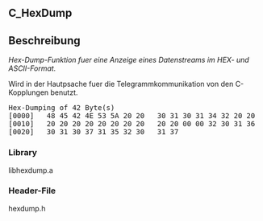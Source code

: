 ## C_HexDump


## Beschreibung
*Hex-Dump-Funktion fuer eine Anzeige eines Datenstreams
im HEX- und ASCII-Format.*

Wird in der Hautpsache fuer die Telegrammkommunikation von den 
C-Kopplungen benutzt.
<pre>
Hex-Dumping of 42 Byte(s)
[0000]   48 45 42 4E 53 5A 20 20   30 31 30 31 34 32 20 20   HEBNSZ   010142
[0010]   20 20 20 20 20 20 20 20   20 20 00 00 32 30 31 36              ..2016
[0020]   30 31 30 37 31 35 32 30   31 37                     01071520 17
</pre>

### Library

libhexdump.a


### Header-File

hexdump.h

